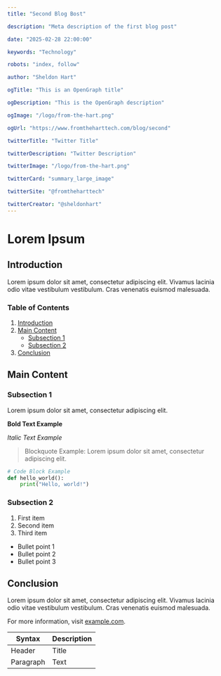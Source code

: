 ```yaml
---
title: "Second Blog Bost"

description: "Meta description of the first blog post"

date: "2025-02-28 22:00:00"

keywords: "Technology"

robots: "index, follow"

author: "Sheldon Hart"

ogTitle: "This is an OpenGraph title"

ogDescription: "This is the OpenGraph description"

ogImage: "/logo/from-the-hart.png"

ogUrl: "https://www.fromtheharttech.com/blog/second"

twitterTitle: "Twitter Title"

twitterDescription: "Twitter Description"

twitterImage: "/logo/from-the-hart.png"

twitterCard: "summary_large_image"

twitterSite: "@fromtheharttech"

twitterCreator: "@sheldonhart"
---
```


# Lorem Ipsum

## Introduction

Lorem ipsum dolor sit amet, consectetur adipiscing elit. Vivamus lacinia odio vitae vestibulum vestibulum. Cras venenatis euismod malesuada.

### Table of Contents

1. [Introduction](#introduction)
2. [Main Content](#main-content)
   - [Subsection 1](#subsection-1)
   - [Subsection 2](#subsection-2)
3. [Conclusion](#conclusion)

## Main Content

### Subsection 1

Lorem ipsum dolor sit amet, consectetur adipiscing elit.

**Bold Text Example**

_Italic Text Example_

> Blockquote Example: Lorem ipsum dolor sit amet, consectetur adipiscing elit.

```python
# Code Block Example
def hello_world():
    print("Hello, world!")
```

### Subsection 2

1. First item
2. Second item
3. Third item

- Bullet point 1
- Bullet point 2
- Bullet point 3

## Conclusion

Lorem ipsum dolor sit amet, consectetur adipiscing elit. Vivamus lacinia odio vitae vestibulum vestibulum. Cras venenatis euismod malesuada.

For more information, visit [example.com](https://www.example.com).

| Syntax    | Description |
| --------- | ----------- |
| Header    | Title       |
| Paragraph | Text        |
